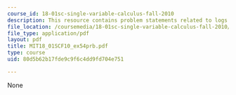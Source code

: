 ```yaml
---
course_id: 18-01sc-single-variable-calculus-fall-2010
description: This resource contains problem statements related to logs and exponents.
file_location: /coursemedia/18-01sc-single-variable-calculus-fall-2010/80d5b62b17fde9c9f6c4dd9fd704e751_MIT18_01SCF10_ex54prb.pdf
file_type: application/pdf
layout: pdf
title: MIT18_01SCF10_ex54prb.pdf
type: course
uid: 80d5b62b17fde9c9f6c4dd9fd704e751

---
```

None